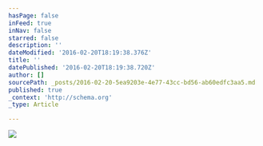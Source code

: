 ```yaml
---
hasPage: false
inFeed: true
inNav: false
starred: false
description: ''
dateModified: '2016-02-20T18:19:38.376Z'
title: ''
datePublished: '2016-02-20T18:19:38.720Z'
author: []
sourcePath: _posts/2016-02-20-5ea9203e-4e77-43cc-bd56-ab60edfc3aa5.md
published: true
_context: 'http://schema.org'
_type: Article

---
```

![](https://the-grid-user-content.s3-us-west-2.amazonaws.com/e609e10b-2476-463e-97ef-23c51d186485.jpg)